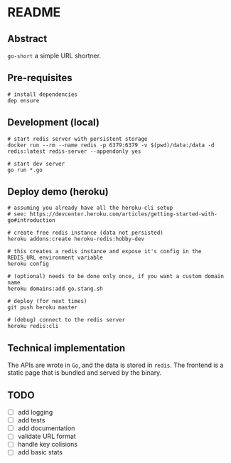 # README

## Abstract

`go-short` a simple URL shortner.

## Pre-requisites

    # install dependencies
    dep ensure

## Development (local)

    # start redis server with persistent storage
    docker run --rm --name redis -p 6379:6379 -v $(pwd)/data:/data -d redis:latest redis-server --appendonly yes

    # start dev server
    go run *.go

## Deploy demo (heroku)

    # assuming you already have all the heroku-cli setup
    # see: https://devcenter.heroku.com/articles/getting-started-with-go#introduction

    # create free redis instance (data not persisted)
    heroku addons:create heroku-redis:hobby-dev

    # this creates a redis instance and expose it's config in the REDIS_URL environment variable
    heroku config

    # (optional) needs to be done only once, if you want a custom domain name
    heroku domains:add go.stang.sh

    # deploy (for next times)
    git push heroku master

    # (debug) connect to the redis server
    heroku redis:cli

## Technical implementation

The APIs are wrote in `Go`, and the data is stored in `redis`.
The frontend is a static page that is bundled and served by the binary.

## TODO

* [ ] add logging
* [ ] add tests
* [ ] add documentation
* [ ] validate URL format
* [ ] handle key colisions
* [ ] add basic stats
